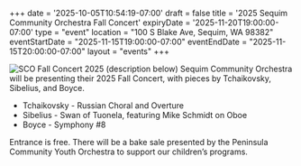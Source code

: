 +++
date = '2025-10-05T10:54:19-07:00'
draft = false
title = '2025 Sequim Community Orchestra Fall Concert'
expiryDate = '2025-11-20T19:00:00-07:00'
type =  "event"
location =  "100 S Blake Ave, Sequim, WA 98382"
eventStartDate = "2025-11-15T19:00:00-07:00"
eventEndDate = "2025-11-15T20:00:00-07:00"
layout = "events"
+++

![SCO Fall Concert 2025 (description below)](/images/SCO-concert-fall-2025.png)
Sequim Community Orchestra will be presenting their 2025 Fall Concert, with
pieces by Tchaikovsky, Sibelius, and Boyce.

- Tchaikovsky - Russian Choral and Overture
- Sibelius - Swan of Tuonela, featuring Mike Schmidt on Oboe
- Boyce - Symphony #8

Entrance is free. There will be a bake sale presented by the Peninsula Community Youth Orchestra to support our children’s programs.
